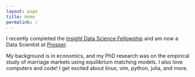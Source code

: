 ```yaml
---
layout: page
title: Home
permalink: /
---
```

I recently completed the [Insight Data Science Fellowship](http://insightdatascience.com/) and am now a Data Scientist at [Prosper](https://www.prosper.com/).

My background is in economics, and my PhD research was on the empirical study of marriage markets using equilibrium matching models.
I also love computers and code! I get excited about linux, vim, python, julia, and more.
